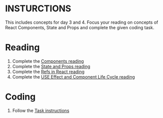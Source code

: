 # INSTURCTIONS
This includes concepts for day 3 and 4. Focus your reading on concepts of React Components, State and Props and complete the given coding task.

# Reading
1. Complete the [Components reading](./READING.md)
2. Complete the [State and Props reading](./STATE_AND_PROPS.md)
3. Complete the [Refs in React reading](./REFS_IN_REACT.md)
4. Complete the [USE Effect and Component Life Cycle reading](./USE_EFFECT_HOOK.md)
   
# Coding 
1. Follow the [Task instructions](./react-components/TASK.md)
